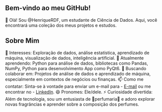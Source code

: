 ## Bem-vindo ao meu GitHub!

👋 Olá! Sou @HenriqueRDF, um estudante de Ciência de Dados. Aqui, você encontrará uma coleção dos meus projetos e estudos.

## Sobre Mim

👀 Interesses:  Exploração de dados, análise estatística, aprendizado de máquina, visualização de dados, inteligência artificial.
🌱 Atualmente aprendendo: Python para análise de dados, bibliotecas como Pandas, NumPy, Python para desenvolvimento App como PyQt6.
💞️ Buscando colaborar em: Projetos de análise de dados e aprendizado de máquina, especialmente em contextos de negócios ou finanças.
📫 Como me contatar: Sinta-se à vontade para enviar um e-mail para - [E-mail](mailto:profissionalhenriquefreitas@gmail.com)
 ou me encontrar no - [LinkedIn](https://www.linkedin.com/in/henrique-freitas-cd/).
😄 Pronomes: Ele/dele.
⚡ Curiosidade divertida: Além de tecnologia, sou um entusiasta de 🌸perfumaria🌸 e adoro explorar novas fragrâncias e aprender sobre a composição dos perfumes.
